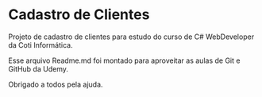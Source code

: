 # Cadastro de Clientes

Projeto de cadastro de clientes para estudo do curso de C# WebDeveloper da Coti Informática.

Esse arquivo Readme.md foi montado para aproveitar as aulas de Git e GitHub da Udemy.

Obrigado a todos pela ajuda.
